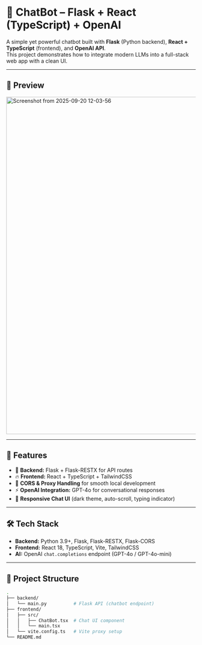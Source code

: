 # 🤖 ChatBot – Flask + React (TypeScript) + OpenAI

A simple yet powerful chatbot built with **Flask** (Python backend), **React + TypeScript** (frontend), and **OpenAI API**.  
This project demonstrates how to integrate modern LLMs into a full-stack web app with a clean UI.

---

## 📸 Preview


<img width="961" height="897" alt="Screenshot from 2025-09-20 12-03-56" src="https://github.com/user-attachments/assets/7e40054d-8e49-4898-9eb0-68c0c3c2fbf2" />

---

## 🚀 Features

- 🔗 **Backend:** Flask + Flask-RESTX for API routes
- 🔥 **Frontend:** React + TypeScript + TailwindCSS
- 🤝 **CORS & Proxy Handling** for smooth local development
- ⚡ **OpenAI Integration:** GPT-4o for conversational responses
- 🎨 **Responsive Chat UI** (dark theme, auto-scroll, typing indicator)

---

## 🛠️ Tech Stack

- **Backend:** Python 3.9+, Flask, Flask-RESTX, Flask-CORS  
- **Frontend:** React 18, TypeScript, Vite, TailwindCSS  
- **AI:** OpenAI `chat.completions` endpoint (GPT-4o / GPT-4o-mini)

---

## 📂 Project Structure

```bash
.
├── backend/
│   └── main.py          # Flask API (chatbot endpoint)
├── frontend/
│   ├── src/
│   │   ├── ChatBot.tsx  # Chat UI component
│   │   └── main.tsx
│   └── vite.config.ts   # Vite proxy setup
└── README.md
